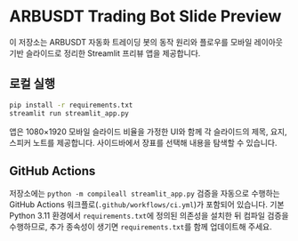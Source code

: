 # ARBUSDT Trading Bot Slide Preview

이 저장소는 ARBUSDT 자동화 트레이딩 봇의 동작 원리와 플로우를 모바일 레이아웃 기반 슬라이드로 정리한 Streamlit 프리뷰 앱을 제공합니다.

## 로컬 실행

```bash
pip install -r requirements.txt
streamlit run streamlit_app.py
```

앱은 1080×1920 모바일 슬라이드 비율을 가정한 UI와 함께 각 슬라이드의 제목, 요지, 스피커 노트를 제공합니다. 사이드바에서 장표를 선택해 내용을 탐색할 수 있습니다.

## GitHub Actions

저장소에는 `python -m compileall streamlit_app.py` 검증을 자동으로 수행하는 GitHub Actions 워크플로(`.github/workflows/ci.yml`)가 포함되어 있습니다. 기본 Python 3.11 환경에서 `requirements.txt`에 정의된 의존성을 설치한 뒤 컴파일 검증을 수행하므로, 추가 종속성이 생기면 `requirements.txt`를 함께 업데이트해 주세요.
